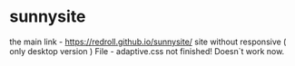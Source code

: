 # sunnysite
the main link -  https://redroll.github.io/sunnysite/
site without responsive ( only desktop version )
File - adaptive.css not finished! Doesn`t work now.
